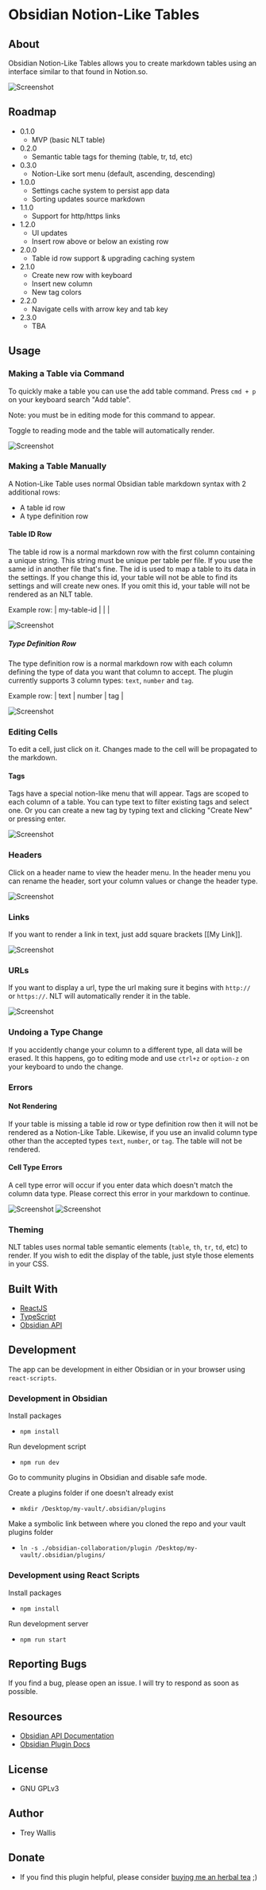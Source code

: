 # Obsidian Notion-Like Tables

## About

Obsidian Notion-Like Tables allows you to create markdown tables using an interface similar to that found in Notion.so.

![Screenshot](.readme/preview.png)

## Roadmap

-   0.1.0
    -   MVP (basic NLT table)
-   0.2.0
    -   Semantic table tags for theming (table, tr, td, etc)
-   0.3.0
    -   Notion-Like sort menu (default, ascending, descending)
-   1.0.0
    -   Settings cache system to persist app data
    -   Sorting updates source markdown
-   1.1.0
    -   Support for http/https links
-   1.2.0
    -   UI updates
    -   Insert row above or below an existing row
-   2.0.0
    -   Table id row support & upgrading caching system
-   2.1.0
    -   Create new row with keyboard
    -   Insert new column
    -   New tag colors
-   2.2.0
    -   Navigate cells with arrow key and tab key
-   2.3.0
    -   TBA

## Usage

### Making a Table via Command

To quickly make a table you can use the add table command. Press `cmd + p` on your keyboard search "Add table".

Note: you must be in editing mode for this command to appear.

Toggle to reading mode and the table will automatically render.

![Screenshot](.readme/add-table-command.png)

### Making a Table Manually

A Notion-Like Table uses normal Obsidian table markdown syntax with 2 additional rows:

-   A table id row
-   A type definition row

#### Table ID Row

The table id row is a normal markdown row with the first column containing a unique string. This string must be unique per table per file. If you use the same id in another file that's fine. The id is used to map a table to its data in the settings. If you change this id, your table will not be able to find its settings and will create new ones. If you omit this id, your table will not be rendered as an NLT table.

Example row:
| my-table-id | | |

![Screenshot](.readme/table-id-row.png)

##### Type Definition Row

The type definition row is a normal markdown row with each column defining the type of data you want that column to accept. The plugin currently supports 3 column types: `text`, `number` and `tag`.

Example row:
| text | number | tag |

![Screenshot](.readme/type-definition-row.png)

### Editing Cells

To edit a cell, just click on it. Changes made to the cell will be propagated to the markdown.

#### Tags

Tags have a special notion-like menu that will appear. Tags are scoped to each column of a table. You can type text to filter existing tags and select one. Or you can create a new tag by typing text and clicking "Create New" or pressing enter.

![Screenshot](.readme/tag-menu.png)

### Headers

Click on a header name to view the header menu. In the header menu you can rename the header, sort your column values or change the header type.

![Screenshot](.readme/header.png)

### Links

If you want to render a link in text, just add square brackets [[My Link]].

![Screenshot](.readme/internal-link-edit.png)

### URLs

If you want to display a url, type the url making sure it begins with `http://` or `https://`. NLT will automatically render it in the table.

![Screenshot](.readme/url.png)

### Undoing a Type Change

If you accidently change your column to a different type, all data will be erased. It this happens, go to editing mode and use `ctrl+z` or `option-z` on your keyboard to undo the change.

### Errors

#### Not Rendering

If your table is missing a table id row or type definition row then it will not be rendered as a Notion-Like Table. Likewise, if you use an invalid column type other than the accepted types `text`, `number`, or `tag`. The table will not be rendered.

#### Cell Type Errors

A cell type error will occur if you enter data which doesn't match the column data type. Please correct this error in your markdown to continue.

![Screenshot](.readme/cell-error-1.png)
![Screenshot](.readme/cell-error-2.png)

### Theming

NLT tables uses normal table semantic elements (`table`, `th`, `tr`, `td`, etc) to render. If you wish to edit the display of the table, just style those elements in your CSS.

## Built With

-   [ReactJS](https://reactjs.org/)
-   [TypeScript](https://github.com/microsoft/TypeScript)
-   [Obsidian API](https://github.com/obsidianmd/obsidian-api)

## Development

The app can be development in either Obsidian or in your browser using `react-scripts`.

### Development in Obsidian

Install packages

-   `npm install`

Run development script

-   `npm run dev`

Go to community plugins in Obsidian and disable safe mode.

Create a plugins folder if one doesn't already exist

-   `mkdir /Desktop/my-vault/.obsidian/plugins`

Make a symbolic link between where you cloned the repo and your vault plugins folder

-   `ln -s ./obsidian-collaboration/plugin /Desktop/my-vault/.obsidian/plugins/`

### Development using React Scripts

Install packages

-   `npm install`

Run development server

-   `npm run start`

## Reporting Bugs

If you find a bug, please open an issue. I will try to respond as soon as possible.

## Resources

-   [Obsidian API Documentation](https://github.com/obsidianmd/obsidian-api)
-   [Obsidian Plugin Docs](https://marcus.se.net/obsidian-plugin-docs)

## License

-   GNU GPLv3

## Author

-   Trey Wallis

## Donate

-   If you find this plugin helpful, please consider [buying me an herbal tea](https://www.buymeacoffee.com/treywallis) ;)
